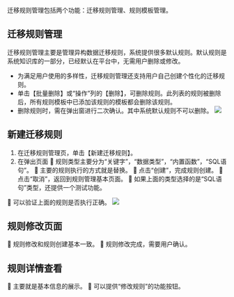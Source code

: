 迁移规则管理包括两个功能：迁移规则管理、规则模板管理。

## 迁移规则管理
迁移规则管理主要是管理异构数据迁移规则，系统提供很多默认规则。默认规则是系统知识库的一部分，已经默认在平台中，无需用户删除或修改。
- 为满足用户使用的多样性，迁移规则管理还支持用户自己创建个性化的迁移规则。
- 单击【批量删除】或“操作”列的【删除】，可删除规则。此列表的规则被删除后，所有规则模板中已添加该规则的模板都会删除该规则。
- 删除规则时，需在弹出窗进行二次确认。其中系统默认规则不可以删除。
![](https://main.qcloudimg.com/raw/198c895c959c04ccae60edf0652db701.png)

## 新建迁移规则
1. 在迁移规则管理页，单击【新建迁移规则】。
2. 在弹出页面
	规则类型主要分为“关键字”，“数据类型”，“内置函数”，“SQL语句”。
	主要的规则执行的方式就是替换。
	点击“创建”，完成规则创建。
	点击“取消”，返回到规则管理基本页面。
	如果上面的类型选择的是“SQL语句”类型，还提供一个测试功能。

	可以验证上面的规则是否执行正确。
![](https://main.qcloudimg.com/raw/333e1321bf3453781a32dfcea2bdb372.png)
## 规则修改页面
 
	规则修改和规则创建基本一致。
	规则修改完成，需要用户确认。

## 规则详情查看
 
	主要就是基本信息的展示。
	可以提供“修改规则”的功能按钮。
